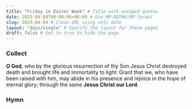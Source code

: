 ```yaml
---
title: "Friday in Easter Week" # Title with escaped quotes
date: 2025-04-04T00:00:00+00:00 # Use-MM-DDTHH:MM format
slug: 2025-04-04 # Clean URL using only date
layout: "days/single" # Specify the layout for these pages
draft: false # Set to true to hide the page
---
```


### Collect

**O God**, who by the glorious resurrection of thy Son Jesus Christ destroyed death and brought life and immortality to light: Grant that we, who have been raised with him, may abide in his presence and rejoice in the hope of eternal glory; through the same **Jesus Christ our Lord**.


### Hymn